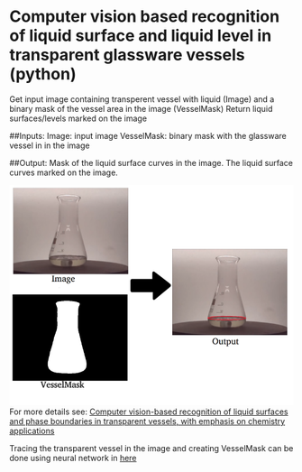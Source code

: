#  Computer vision based recognition of liquid surface and liquid level in transparent glassware vessels (python)
 Get input image containing transperent vessel with liquid (Image)  and a binary mask of the vessel area in the image (VesselMask)
 Return liquid surfaces/levels marked on the image

  ##Inputs:
  Image: input image
  VesselMask: binary mask with the glassware vessel in in the image

  ##Output:
  Mask of the liquid surface curves in the image.
  The liquid surface curves marked on the image.

![](/Scheme.png)  
For more details see:  [Computer vision-based recognition of liquid surfaces and phase boundaries in transparent vessels, with emphasis on chemistry applications](http://arxiv.org/abs/1404.7174)

Tracing the transparent vessel in the image and creating VesselMask can be done using neural network in [here](https://github.com/sagieppel/Fully-convolutional-neural-network-FCN-for-semantic-segmentation-with-pytorch)


